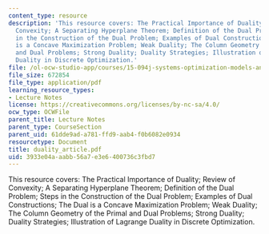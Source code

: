 ```yaml
---
content_type: resource
description: 'This resource covers: The Practical Importance of Duality; Review of
  Convexity; A Separating Hyperplane Theorem; Definition of the Dual Problem; Steps
  in the Construction of the Dual Problem; Examples of Dual Constructions; The Dual
  is a Concave Maximization Problem; Weak Duality; The Column Geometry of the Primal
  and Dual Problems; Strong Duality; Duality Strategies; Illustration of Lagrange
  Duality in Discrete Optimization.'
file: /ol-ocw-studio-app/courses/15-094j-systems-optimization-models-and-computation-sma-5223-spring-2004/3933e04aaabb56a7e3e6400736c3fbd7_duality_article.pdf
file_size: 672854
file_type: application/pdf
learning_resource_types:
- Lecture Notes
license: https://creativecommons.org/licenses/by-nc-sa/4.0/
ocw_type: OCWFile
parent_title: Lecture Notes
parent_type: CourseSection
parent_uid: 61dde9ad-a781-ffd9-aab4-f0b6082e0934
resourcetype: Document
title: duality_article.pdf
uid: 3933e04a-aabb-56a7-e3e6-400736c3fbd7
---
```

This resource covers: The Practical Importance of Duality; Review of Convexity; A Separating Hyperplane Theorem; Definition of the Dual Problem; Steps in the Construction of the Dual Problem; Examples of Dual Constructions; The Dual is a Concave Maximization Problem; Weak Duality; The Column Geometry of the Primal and Dual Problems; Strong Duality; Duality Strategies; Illustration of Lagrange Duality in Discrete Optimization.